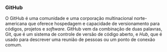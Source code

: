 ### GitHub

O GitHub é uma comunidade e uma corporação multinacional norte-americana que oferece hospedagem e capacidade de versionamento para códigos, projetos e _software_. GitHub vem da combinação de duas palavras, Git, que é um sistema de controle de versão de código aberto, e _Hub_, que é usado para descrever uma reunião de pessoas ou um ponto de conexão comum.
